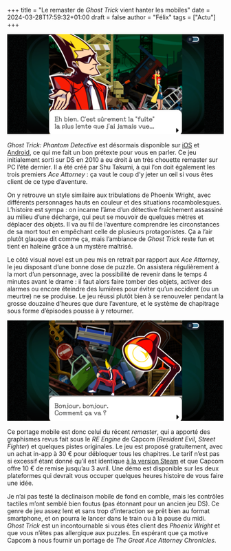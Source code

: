 +++
title = "Le remaster de *Ghost Trick* vient hanter les mobiles"
date = 2024-03-28T17:59:32+01:00
draft = false
author = "Félix"
tags = ["Actu"]
+++ 

![Capture d’écran de Ghost Trick sur mobile](ghosttrick1.PNG)

*Ghost Trick: Phantom Detective* est désormais disponible sur [iOS](https://apps.apple.com/fr/app/ghost-trick/id6473715300) et [Android](https://play.google.com/store/apps/details?id=jp.co.capcom.ghosttrick&hl=fr), ce qui me fait un bon prétexte pour vous en parler. Ce jeu initialement sorti sur DS en 2010 a eu droit à un très chouette remaster sur PC l’été dernier. Il a été créé par Shu Takumi, à qui l’on doit également les trois premiers *Ace Attorney* : ça vaut le coup d’y jeter un œil si vous êtes client de ce type d’aventure. 

On y retrouve un style similaire aux tribulations de Phoenix Wright, avec différents personnages hauts en couleur et des situations rocambolesques. L’histoire est sympa : on incarne l’âme d’un détective fraîchement assassiné au milieu d’une décharge, qui peut se mouvoir de quelques mètres et déplacer des objets. Il va au fil de l’aventure comprendre les circonstances de sa mort tout en empêchant celle de plusieurs protagonistes. Ça a l’air plutôt glauque dit comme ça, mais l’ambiance de *Ghost Trick* reste fun et tient en haleine grâce à un mystère maîtrisé.

Le côté visual novel est un peu mis en retrait par rapport aux *Ace Attorney*, le jeu disposant d’une bonne dose de puzzle. On assistera régulièrement à la mort d’un personnage, avec la possibilité de revenir dans le temps 4 minutes avant le drame : il faut alors faire tomber des objets, activer des alarmes ou encore éteindre des lumières pour éviter qu’un accident (ou un meurtre) ne se produise. Le jeu réussi plutôt bien à se renouveler pendant la grosse douzaine d’heures que dure l’aventure, et le système de chapitrage sous forme d’épisodes pousse à y retourner.

![Capture d’écran de Ghost Trick sur mobile](ghosttrick2.PNG)

Ce portage mobile est donc celui du récent *remaster*, qui a apporté des graphismes revus fait sous le *RE Engine* de Capcom (*Resident Evil*, *Street Fighter*) et quelques pistes originales. Le jeu est proposé gratuitement, avec un achat in-app à 30 € pour débloquer tous les chapitres. Le tarif n’est pas si excessif étant donné qu’il est identique [à la version Steam](https://store.steampowered.com/app/1967430/Ghost_Trick_Dtective_fantme?snr=1_7_15__13) et que Capcom offre 10 € de remise jusqu’au 3 avril. Une démo est disponible sur les deux plateformes qui devrait vous occuper quelques heures histoire de vous faire une idée.

Je n’ai pas testé la déclinaison mobile de fond en comble, mais les contrôles tactiles m’ont semblé bien foutus (pas étonnant pour un ancien jeu DS). Ce genre de jeu assez lent et sans trop d’interaction se prêt bien au format smartphone, et on pourra le lancer dans le train ou à la pause du midi. *Ghost Trick* est un incontournable si vous êtes client des *Phoenix Wright* et que vous n’êtes pas allergique aux puzzles. En espérant que ça motive Capcom à nous fournir un portage de *The Great Ace Attorney Chronicles*.